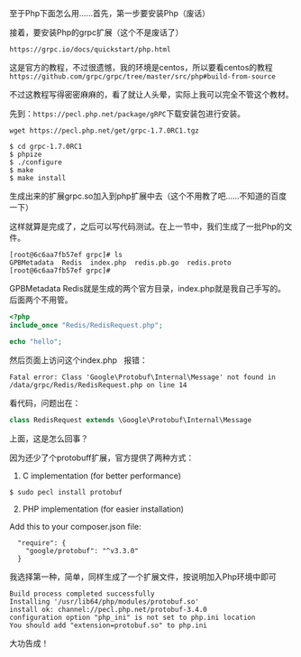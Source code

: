 
至于Php下面怎么用……首先，第一步要安装Php（废话）  

接着，要安装Php的grpc扩展（这个不是废话了）  

`https://grpc.io/docs/quickstart/php.html`  

这是官方的教程，不过很遗憾，我的环境是centos，所以要看centos的教程`https://github.com/grpc/grpc/tree/master/src/php#build-from-source`  

不过这教程写得密密麻麻的，看了就让人头晕，实际上我可以完全不管这个教材。  

先到：`https://pecl.php.net/package/gRPC`下载安装包进行安装。  

`wget https://pecl.php.net/get/grpc-1.7.0RC1.tgz`
```
$ cd grpc-1.7.0RC1  
$ phpize
$ ./configure
$ make
$ make install
```

生成出来的扩展grpc.so加入到php扩展中去（这个不用教了吧……不知道的百度一下）  

这样就算是完成了，之后可以写代码测试。在上一节中，我们生成了一批Php的文件。  

```
[root@6c6aa7fb57ef grpc]# ls
GPBMetadata  Redis  index.php  redis.pb.go  redis.proto
[root@6c6aa7fb57ef grpc]# 
```
GPBMetadata  Redis就是生成的两个官方目录，index.php就是我自己手写的。后面两个不用管。  
```php
<?php
include_once "Redis/RedisRequest.php";

echo "hello";
```

然后页面上访问这个index.php  
报错：
```
Fatal error: Class 'Google\Protobuf\Internal\Message' not found in /data/grpc/Redis/RedisRequest.php on line 14
```

看代码，问题出在：  

```php
class RedisRequest extends \Google\Protobuf\Internal\Message
```
上面，这是怎么回事？  

因为还少了个protobuff扩展，官方提供了两种方式：  

1. C implementation (for better performance)
```
$ sudo pecl install protobuf
```

2. PHP implementation (for easier installation)

Add this to your composer.json file:
```
  "require": {
    "google/protobuf": "^v3.3.0"
  }
```

我选择第一种，简单，同样生成了一个扩展文件，按说明加入Php环境中即可  

```
Build process completed successfully
Installing '/usr/lib64/php/modules/protobuf.so'
install ok: channel://pecl.php.net/protobuf-3.4.0
configuration option "php_ini" is not set to php.ini location
You should add "extension=protobuf.so" to php.ini
```

大功告成！  




